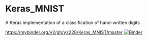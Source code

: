 # Keras_MNIST
A Keras implementation of a classification of hand-written digits

https://mybinder.org/v2/gh/yz228/Keras_MNIST/master [![Binder](https://mybinder.org/badge_logo.svg)](https://mybinder.org/v2/gh/yz228/Keras_MNIST/master)
